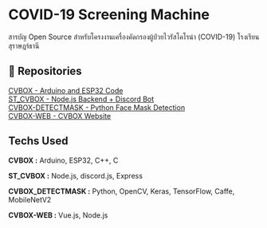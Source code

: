 # COVID-19 Screening Machine

สารบัญ Open Source สำหรับโครงงานเครื่องคัดกรองผู้ป่วยไวรัสโคโรน่า (COVID-19) โรงเรียนสุราษฎร์ธานี


## 🔗 Repositories
[CVBOX - Arduino and ESP32 Code](https://github.com/rbunpat/CVBOX)\
[ST_CVBOX - Node.js Backend + Discord Bot](https://github.com/rbunpat/ST_CVBOX)\
[CVBOX-DETECTMASK - Python Face Mask Detection](https://github.com/rbunpat/CVBOX-DETECTMASK)\
[CVBOX-WEB - CVBOX Website](https://github.com/rbunpat/CVBOX-WEB)
## Techs Used

**CVBOX :** Arduino, ESP32, C++, C

**ST_CVBOX :** Node.js, discord.js, Express

**CVBOX_DETECTMASK :** Python, OpenCV, Keras, TensorFlow, Caffe, MobileNetV2

**CVBOX-WEB :** Vue.js, Node.js
